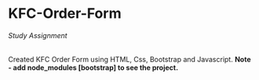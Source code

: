 # KFC-Order-Form
###### Study Assignment

Created KFC Order Form using HTML, Css, Bootstrap and Javascript.
**Note - add node_modules [bootstrap] to see the project.**
